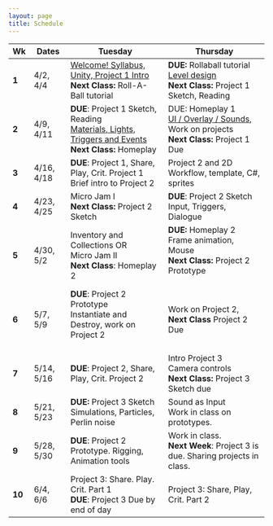 ```yaml
---
layout: page
title: Schedule
---
```


| **Wk** | **Dates**      | **Tuesday**                                                                                                                | **Thursday**                                                                                                                  |
| ------ | -------------- | -------------------------------------------------------------------------------------------------------------------------- | ----------------------------------------------------------------------------------------------------------------------------- |
| **1**  | 4/2, 4/4       | [Welcome! Syllabus, Unity, Project 1 Intro](day-1.md) <br/> **Next Class:** Roll-A-Ball tutorial                           | **DUE:** Rollaball tutorial <br/> [Level design](day-2.md)<br/> **Next Class:** Project 1 Sketch, Reading                     |
| **2**  | 4/9, 4/11      | **DUE**: Project 1 Sketch, Reading <br/>[ Materials, Lights, Triggers and Events](day-3.md) <br/> **Next Class:** Homeplay | DUE: Homeplay 1 <br/> [UI / Overlay / Sounds](day-4.md), Work on projects<br/> **Next Class:** Project 1 Due                  |
| **3**  | 4/16, 4/18     | **DUE**: Project 1, Share, Play, Crit. Project 1 <br/> Brief intro to Project 2                                            | Project 2 and 2D Workflow, template, C#, sprites<br>                                                                          |
| **4**  | 4/23, 4/25<br> | Micro Jam I <br/> **Next Class:** Project 2 Sketch<br>                                                                     | **DUE**: Project 2 Sketch <br/> Input, Triggers, Dialogue                                                                     |
| **5**  | 4/30, 5/2<br>  | Inventory and Collections OR <br/> Micro Jam II <br/> **Next Class**: Homeplay 2                                           | **DUE:** Homeplay 2<br/> Frame animation, Mouse<br/> **Next Class:** Project 2 Prototype<br><br>                              |
| **6**  | 5/7, 5/9<br>   | **DUE**: Project 2 Prototype <br/> Instantiate and Destroy, work on Project 2<br><br>                                      | Work on Project 2,<br/> **Next Class** Project 2 Due<br>                                                                      |
| **7**  | 5/14, 5/16<br> | **DUE**: Project 2, Share, Play, Crit. Project 2<br>                                                                       | Intro Project 3 <br/> Camera controls <br/> **Next Class:** Project 3 Sketch due<br>                                          |
| **8**  | 5/21, 5/23<br> | **DUE:** Project 3 Sketch <br/> Simulations, Particles, Perlin noise<br>                                                   | Sound as Input<br>Work in class on prototypes.                                                                                |
| **9**  | 5/28, 5/30<br> | **DUE**: Project 2 Prototype. Rigging, Animation tools<br>                                                                 | Work in class. <br/> **Next Week**: Project 3 is due. Sharing projects in class.<br>                                          |
| **10** | 6/4, 6/6<br>   | Project 3: Share. Play. Crit. Part 1 <br/> **DUE**: Project 3 Due by end of day<br>                                        | <!--[Course Evals!](https://be.my.ucla.edu/directlink.aspx?featureID=161&src=r0) <br/>-->Project 3: Share, Play, Crit. Part 2 |



